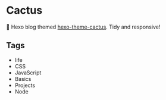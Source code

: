 # Cactus

🌵 Hexo blog themed [hexo-theme-cactus](https://github.com/probberechts/hexo-theme-cactus). Tidy and responsive!

## Tags

+ life
+ CSS
+ JavaScript
+ Basics
+ Projects
+ Node
